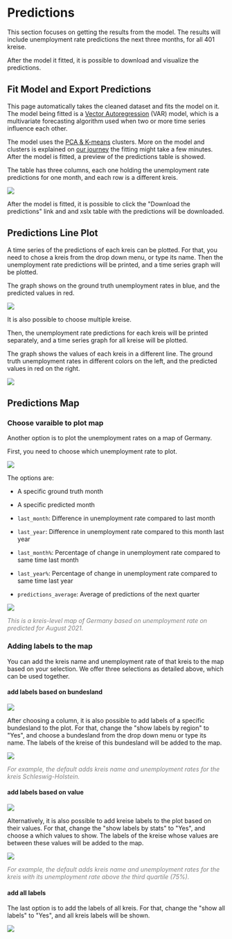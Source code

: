 # Predictions 

This section focuses on getting the results from the model.
The results will include unemployment rate predictions the next three months, for all 401 kreise.

After the model it fitted, it is possible to download and visualize the predictions. 

## Fit Model and Export Predictions 
This page automatically takes the cleaned dataset and fits the model on it. 
The model being fitted is a [Vector Autoregression](https://en.wikipedia.org/wiki/Vector_autoregression) (VAR) model, which is a multivariate forecasting algorithm used when two or more time series influence each other. 

The model uses the [PCA & K-means]() clusters. More on the model and clusters is explained on [our journey](https://cinnylin.github.io/bmwi-docs/) the fitting might take a few minutes. After the model is fitted, a preview of the predictions table is showed. 

The table has three columns, each one holding the unemployment rate predictions for one month, and each row is a different kreis. 

![](./model_screenshots/pred.png)

After the model is fitted, it is possible to click the "Download the predictions" link and and xslx table with the predictions will be downloaded. 

<!-- ## Visualize prediction results -->

## Predictions Line Plot
A time series of the predictions of each kreis can be plotted. For that, you need to chose a kreis from the drop down menu, or type its name. Then the unemployment rate predictions will be printed, and a time series graph will be plotted. 

The graph shows on the ground truth unemployment rates in blue, 
and the predicted values in red.  

![](./model_screenshots/vis1.png)

It is also possible to choose multiple kreise. 

Then, the unemployment rate predictions for each kreis will be printed separately, 
and a time series graph for all kreise will be plotted. 

The graph shows the values of each kreis in a different line. The ground truth unemployment rates in different colors on the left,  and the predicted values in red on the right. 

![](./model_screenshots/vis2.png)

## Predictions Map

### Choose varaible to plot map 

Another option is to plot the unemployment rates on a map of Germany. 

First, you need to choose which unemployment rate to plot. 


![](./model_screenshots/plot_var.png)

The options are: 

- A specific ground truth month

- A specific predicted month

- `last_month`: Difference in unemployment rate compared to last month

- `last_year`: Difference in unemployment rate compared to this month last year 

- `last_month%`: Percentage of change in unemployment rate compared to same time last month

- `last_year%`: Percentage of change in unemployment rate compared to same time last year

- `predictions_average`: Average of predictions of the next quarter

<!-- - An average of the three predicted months  -->

![](./model_screenshots/map5.png)

<span style="color:gray">*This is a kreis-level map of Germany based on unemployment rate on predicted for August 2021.*</span>

### Adding labels to the map

You can add the kreis name and unemployment rate of that kreis to the map based on your selection. We offer three selections as detailed above, which can be used together.

#### add labels based on bundesland  

![](./model_screenshots/select_bdl.png)

After choosing a column, it is also possible to add labels of a specific bundesland to the plot. For that, change the "show labels by region" to "Yes", and choose a bundesland from the drop down menu or type its name. The labels of the kreise of this bundesland will be added to the map. 

![](./model_screenshots/map2.png)

<span style="color:gray">*For example, the default adds kreis name and unemployment rates for the kreis Schleswig-Holstein.*</span>

#### add labels based on value 

![](./model_screenshots/select_stats.png)

Alternatively, it is also possible to add kreise labels to the plot based on their values. 
For that, change the "show labels by stats" to "Yes", and choose a which values to show. The labels of the kreise  whose values are between these values will be added to the map. 

![](./model_screenshots/map3.png)

<span style="color:gray">*For example, the default adds kreis name and unemployment rates for the kreis with its unemployment rate above the third quartile (75%).*</span>

#### add all labels

The last option is to add the labels of all kreis. For that, change the "show all labels" to "Yes", and all kreis labels will be shown. 

![](./model_screenshots/map4.png)
